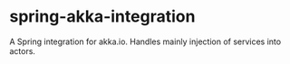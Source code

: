 spring-akka-integration
=======================

A Spring integration for akka.io. Handles mainly injection of services into actors.
